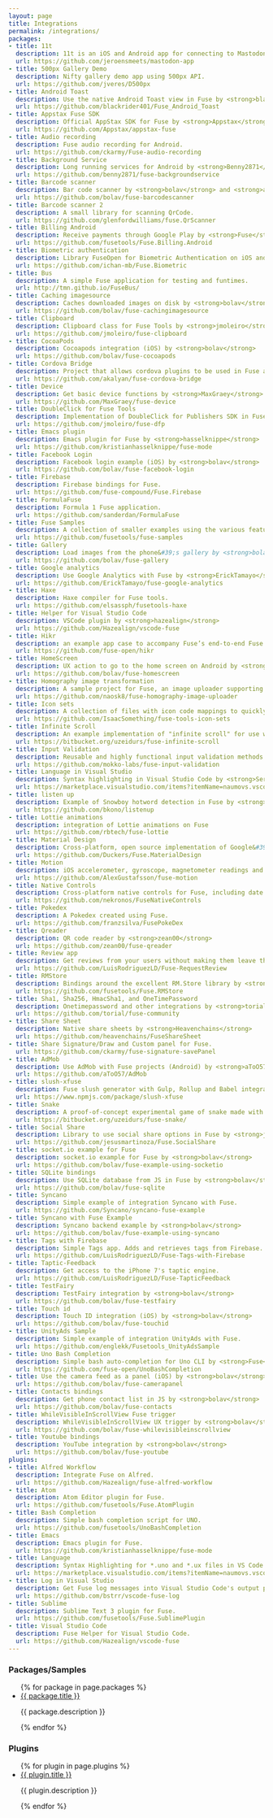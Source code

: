 ```yaml
---
layout: page
title: Integrations
permalink: /integrations/
packages:
- title: 11t
  description: 11t is an iOS and Android app for connecting to Mastodon
  url: https://github.com/jeroensmeets/mastodon-app
- title: 500px Gallery Demo
  description: Nifty gallery demo app using 500px API.
  url: https://github.com/jveres/D500px
- title: Android Toast
  description: Use the native Android Toast view in Fuse by <strong>blackrider401</strong>
  url: https://github.com/blackrider401/Fuse_Android_Toast
- title: Appstax Fuse SDK
  description: Official AppStax SDK for Fuse by <strong>Appstax</strong>
  url: https://github.com/Appstax/appstax-fuse
- title: Audio recording
  description: Fuse audio recording for Android.
  url: https://github.com/ckarmy/Fuse-audio-recording
- title: Background Service
  description: Long running services for Android by <strong>Benny2871</strong>
  url: https://github.com/benny2871/fuse-backgroundservice
- title: Barcode scanner
  description: Bar code scanner by <strong>bolav</strong> and <strong>aesmon</strong>
  url: https://github.com/bolav/fuse-barcodescanner
- title: Barcode scanner 2
  description: A small library for scanning QrCode.
  url: https://github.com/glenfordwilliams/fuse.QrScanner
- title: Billing Android
  description: Receive payments through Google Play by <strong>Fuse</strong>
  url: https://github.com/fusetools/Fuse.Billing.Android
- title: Biometric authentication
  description: Library FuseOpen for Biometric Authentication on iOS and Android
  url: https://github.com/ichan-mb/Fuse.Biometric
- title: Bus
  description: A simple Fuse application for testing and funtimes.
  url: http://tmn.github.io/FuseBus/
- title: Caching imagesource
  description: Caches downloaded images on disk by <strong>bolav</strong>
  url: https://github.com/bolav/fuse-cachingimagesource
- title: Clipboard
  description: Clipboard class for Fuse Tools by <strong>jmoleiro</strong>
  url: https://github.com/jmoleiro/fuse-clipboard
- title: CocoaPods
  description: Cocoapods integration (iOS) by <strong>bolav</strong>
  url: https://github.com/bolav/fuse-cocoapods
- title: Cordova Bridge
  description: Project that allows cordova plugins to be used in Fuse apps by <strong>akalyan</strong>
  url: https://github.com/akalyan/fuse-cordova-bridge
- title: Device
  description: Get basic device functions by <strong>MaxGraey</strong>
  url: https://github.com/MaxGraey/fuse-device
- title: DoubleClick for Fuse Tools
  description: Implementation of DoubleClick for Publishers SDK in Fuse by <strong>jmoleiro</strong>
  url: https://github.com/jmoleiro/fuse-dfp
- title: Emacs plugin
  description: Emacs plugin for Fuse by <strong>hasselknippe</strong>
  url: https://github.com/kristianhasselknippe/fuse-mode
- title: Facebook Login
  description: Facebook login example (iOS) by <strong>bolav</strong>
  url: https://github.com/bolav/fuse-facebook-login
- title: Firebase
  description: Firebase bindings for Fuse.
  url: https://github.com/fuse-compound/Fuse.Firebase
- title: FormulaFuse
  description: Formula 1 Fuse application.
  url: https://github.com/sanderdan/FormulaFuse
- title: Fuse Samples
  description: A collection of smaller examples using the various features of Fuse.
  url: https://github.com/fusetools/fuse-samples
- title: Gallery
  description: Load images from the phone&#39;s gallery by <strong>bolav</strong>
  url: https://github.com/bolav/fuse-gallery
- title: Google analytics
  description: Use Google Analytics with Fuse by <strong>ErickTamayo</strong>
  url: https://github.com/ErickTamayo/fuse-google-analytics
- title: Haxe
  description: Haxe compiler for Fuse tools.
  url: https://github.com/elsassph/fusetools-haxe
- title: Helper for Visual Studio Code
  description: VSCode plugin by <strong>hazealign</strong>
  url: https://github.com/Hazealign/vscode-fuse
- title: Hikr
  description: an example app case to accompany Fuse’s end-to-end Fuse app tutorial.
  url: https://github.com/fuse-open/hikr
- title: HomeScreen
  description: UX action to go to the home screen on Android by <strong>bolav</strong>
  url: https://github.com/bolav/fuse-homescreen
- title: Homography image transformation
  description: A sample project for Fuse, an image uploader supporting Homography image transformation.
  url: https://github.com/naosk8/fuse-homography-image-uploader
- title: Icon sets
  description: A collection of files with icon code mappings to quickly add icons to your fuse tools project by <strong>IsaacSomething</strong>
  url: https://github.com/IsaacSomething/fuse-tools-icon-sets
- title: Infinite Scroll
  description: An example implementation of "infinite scroll" for use with Fuse Tools version 0.26 and above.
  url: https://bitbucket.org/uzeidurs/fuse-infinite-scroll
- title: Input Validation
  description: Reusable and highly functional input validation methods in Fuse components
  url: https://github.com/mokko-labs/fuse-input-validation
- title: Language in Visual Studio
  description: Syntax highlighting in Visual Studio Code by <strong>Sergii Naumov</strong>
  url: https://marketplace.visualstudio.com/items?itemName=naumovs.vscode-fuse-syntax
- title: listen up
  description: Example of Snowboy hotword detection in Fuse by <strong>bkono</strong>
  url: https://github.com/bkono/listenup
- title: Lottie animations
  description: integration of Lottie animations on Fuse
  url: https://github.com/rbtech/fuse-lottie
- title: Material Design
  description: Cross-platform, open source implementation of Google&#39;s material design in Fuse by <strong>Duckers</strong>
  url: https://github.com/Duckers/Fuse.MaterialDesign
- title: Motion
  description: iOS accelerometer, gyroscope, magnetometer readings and more for Fuse.
  url: https://github.com/AlexGustafsson/fuse-motion
- title: Native Controls
  description: Cross-platform native controls for Fuse, including date and time picker by <strong>nekronos</strong>
  url: https://github.com/nekronos/FuseNativeControls
- title: Pokedex
  description: A Pokedex created using Fuse.
  url: https://github.com/franzsilva/FusePokeDex
- title: Qreader
  description: QR code reader by <strong>zean00</strong>
  url: https://github.com/zean00/fuse-qreader
- title: Review app
  description: Get reviews from your users without making them leave the app.
  url: https://github.com/LuisRodriguezLD/Fuse-RequestReview
- title: RMStore
  description: Bindings around the excellent RM.Store library by <strong>Fuse</strong>
  url: https://github.com/fusetools/Fuse.RMStore
- title: Sha1, Sha256, HmacSha1, and OneTimePassword
  description: Onetimepassword and other integrations by <strong>torial</strong>
  url: https://github.com/torial/fuse-community
- title: Share Sheet
  description: Native share sheets by <strong>Heavenchains</strong>
  url: https://github.com/heavenchains/FuseShareSheet
- title: Share Signature/Draw and Custom panel for Fuse.
  url: https://github.com/ckarmy/fuse-signature-savePanel
- title: AdMob
  description: Use AdMob with Fuse projects (Android) by <strong>aToO57</strong>
  url: https://github.com/aToO57/AdMob
- title: slush-xfuse
  description: Fuse slush generator with Gulp, Rollup and Babel integration.
  url: https://www.npmjs.com/package/slush-xfuse
- title: Snake
  description: A proof-of-concept experimental game of snake made with Fusetools.
  url: https://bitbucket.org/uzeidurs/fuse-snake/
- title: Social Share
  description: Library to use social share options in Fuse by <strong>jesusmartinoza</strong>
  url: https://github.com/jesusmartinoza/Fuse.SocialShare
- title: socket.io example for Fuse
  description: socket.io example for Fuse by <strong>bolav</strong>
  url: https://github.com/bolav/fuse-example-using-socketio
- title: SQLite bindings
  description: Use SQLite database from JS in Fuse by <strong>bolav</strong>
  url: https://github.com/bolav/fuse-sqlite
- title: Syncano
  description: Simple example of integration Syncano with Fuse.
  url: https://github.com/Syncano/syncano-fuse-example
- title: Syncano with Fuse Example
  description: Syncano backend example by <strong>bolav</strong>
  url: https://github.com/bolav/fuse-example-using-syncano
- title: Tags with Firebase
  description: Simple Tags app. Adds and retrieves tags from Firebase.
  url: https://github.com/LuisRodriguezLD/Fuse-Tags-with-Firebase
- title: Taptic-Feedback
  description: Get access to the iPhone 7's taptic engine.
  url: https://github.com/LuisRodriguezLD/Fuse-TapticFeedback
- title: TestFairy
  description: TestFairy integration by <strong>bolav</strong>
  url: https://github.com/bolav/fuse-testfairy
- title: Touch id
  description: Touch ID integration (iOS) by <strong>bolav</strong>
  url: https://github.com/bolav/fuse-touchid
- title: UnityAds Sample
  description: Simple example of integration UnityAds with Fuse.
  url: https://github.com/englekk/Fusetools_UnityAdsSample
- title: Uno Bash Completion
  description: Simple bash auto-completion for Uno CLI by <strong>Fuse</strong>
  url: https://github.com/fuse-open/UnoBashCompletion
- title: Use the camera feed as a panel (iOS) by <strong>bolav</strong>
  url: https://github.com/bolav/fuse-camerapanel
- title: Contacts bindings
  description: Get phone contact list in JS by <strong>bolav</strong>
  url: https://github.com/bolav/fuse-contacts
- title: WhileVisibleInScrollView Fuse trigger
  description: WhileVisibleInScrollView UX trigger by <strong>bolav</strong>
  url: https://github.com/bolav/fuse-whilevisibleinscrollview
- title: Youtube bindings
  description: YouTube integration by <strong>bolav</strong>
  url: https://github.com/bolav/fuse-youtube
plugins:
- title: Alfred Workflow
  description: Integrate Fuse on Alfred.
  url: https://github.com/Hazealign/fuse-alfred-workflow
- title: Atom
  description: Atom Editor plugin for Fuse.
  url: https://github.com/fusetools/Fuse.AtomPlugin
- title: Bash Completion
  description: Simple bash completion script for UNO.
  url: https://github.com/fusetools/UnoBashCompletion
- title: Emacs
  description: Emacs plugin for Fuse.
  url: https://github.com/kristianhasselknippe/fuse-mode
- title: Language
  description: Syntax Highlighting for *.uno and *.ux files in VS Code.
  url: https://marketplace.visualstudio.com/items?itemName=naumovs.vscode-fuse-syntax
- title: Log in Visual Studio
  description: Get Fuse log messages into Visual Studio Code's output panel.
  url: https://github.com/bstrr/vscode-fuse-log
- title: Sublime
  description: Sublime Text 3 plugin for Fuse.
  url: https://github.com/fusetools/Fuse.SublimePlugin
- title: Visual Studio Code
  description: Fuse Helper for Visual Studio Code.
  url: https://github.com/Hazealign/vscode-fuse
---
```


### Packages/Samples

<ul>
{% for package in page.packages %}
<li>
  <a href="{{ package.url }}" target="_blank">{{ package.title }}</a>
  <p>{{ package.description }}</p>
</li>
{% endfor %}
</ul>

### Plugins

<ul>
{% for plugin in page.plugins %}
<li>
  <a href="{{ plugin.url }}" target="_blank">{{ plugin.title }}</a>
  <p>{{ plugin.description }}</p>
</li>
{% endfor %}
</ul>